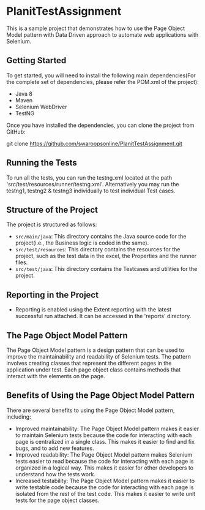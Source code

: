 # PlanitTestAssignment

This is a sample project that demonstrates how to use the Page Object Model pattern with Data Driven approach to automate web applications with Selenium.

## Getting Started

To get started, you will need to install the following main dependencies(For the complete set of dependencies, please refer the POM.xml of the project):

* Java 8
* Maven
* Selenium WebDriver
* TestNG

Once you have installed the dependencies, you can clone the project from GitHub:


git clone https://github.com/swaroopsonline/PlanitTestAssignment.git

## Running the Tests

To run all the tests, you can run the testng.xml located at the path 'src/test/resources/runner/testng.xml'.
Alternatively you may run the testng1, testng2 & testng3 individually to test individual Test cases.

## Structure of the Project

The project is structured as follows:

* `src/main/java`: This directory contains the Java source code for the project(i.e., the Business logic is coded in the same).
* `src/test/resources`: This directory contains the resources for the project, such as the test data in the excel, the Properties and the runner files.
* `src/test/java`: This directory contains the Testcases and utilities for the project.

## Reporting in the Project

* Reporting is enabled using the Extent reporting with the latest successful run attached. It can be accessed in the 'reports' directory.

## The Page Object Model Pattern

The Page Object Model pattern is a design pattern that can be used to improve the maintainability and readability of Selenium tests. The pattern involves creating classes that represent the different pages in the application under test. Each page object class contains methods that interact with the elements on the page.

## Benefits of Using the Page Object Model Pattern

There are several benefits to using the Page Object Model pattern, including:

* Improved maintainability: The Page Object Model pattern makes it easier to maintain Selenium tests because the code for interacting with each page is centralized in a single class. This makes it easier to find and fix bugs, and to add new features.
* Improved readability: The Page Object Model pattern makes Selenium tests easier to read because the code for interacting with each page is organized in a logical way. This makes it easier for other developers to understand how the tests work.
* Increased testability: The Page Object Model pattern makes it easier to write testable code because the code for interacting with each page is isolated from the rest of the test code. This makes it easier to write unit tests for the page object classes.


